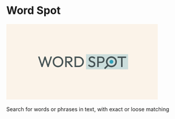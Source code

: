 # Word Spot

<img src="https://raw.githubusercontent.com/CU-DBMI/word-spot/refs/heads/main/public/share.png" height="200px" />

Search for words or phrases in text, with exact or loose matching
